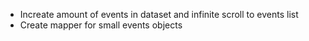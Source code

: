 - Increate amount of events in dataset and infinite scroll to events list
- Create mapper for small events objects
